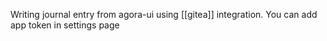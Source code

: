 Writing journal entry from agora-ui using [[gitea]] integration. You can add app token in settings page